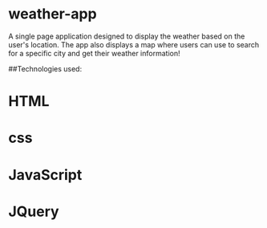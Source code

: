 # weather-app

A single page application designed to display the weather based on the user's location. The app also displays a map where users can use to search for a specific city and get their weather information!

##Technologies used:
# HTML
# css
# JavaScript
# JQuery
